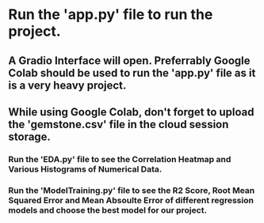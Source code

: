 # Run the 'app.py' file to run the project. 
## A Gradio Interface will open. Preferrably Google Colab should be used to run the 'app.py' file as it is a very heavy project.
## While using Google Colab, don't forget to upload the 'gemstone.csv' file in the cloud session storage.
### Run the 'EDA.py' file to see the Correlation Heatmap and Various Histograms of Numerical Data.
### Run the 'ModelTraining.py' file to see the R2 Score, Root Mean Squared Error and Mean Absoulte Error of different regression models and choose the best model for our project.